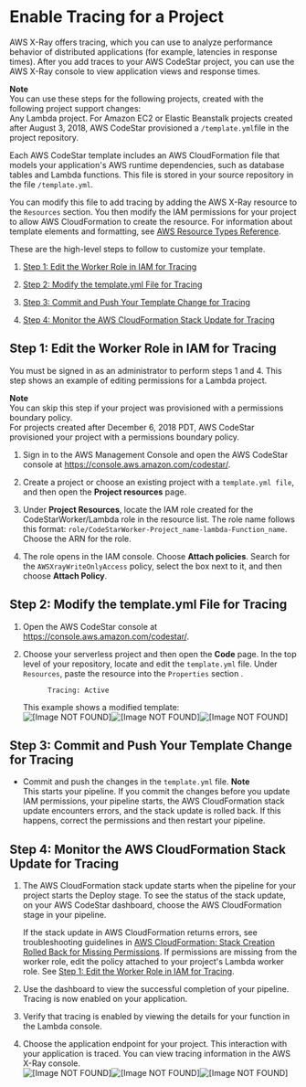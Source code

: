 # Enable Tracing for a Project<a name="customize-project-xray"></a>

AWS X\-Ray offers tracing, which you can use to analyze performance behavior of distributed applications \(for example, latencies in response times\)\. After you add traces to your AWS CodeStar project, you can use the AWS X\-Ray console to view application views and response times\.

**Note**  
You can use these steps for the following projects, created with the following project support changes:   
Any Lambda project\.
For Amazon EC2 or Elastic Beanstalk projects created after August 3, 2018, AWS CodeStar provisioned a `/template.yml`file in the project repository\.

Each AWS CodeStar template includes an AWS CloudFormation file that models your application's AWS runtime dependencies, such as database tables and Lambda functions\. This file is stored in your source repository in the file `/template.yml`\.

You can modify this file to add tracing by adding the AWS X\-Ray resource to the `Resources` section\. You then modify the IAM permissions for your project to allow AWS CloudFormation to create the resource\. For information about template elements and formatting, see [AWS Resource Types Reference](https://docs.aws.amazon.com/AWSCloudFormation/latest/UserGuide/aws-template-resource-type-ref.html)\.

These are the high\-level steps to follow to customize your template\. 

1.  [Step 1: Edit the Worker Role in IAM for Tracing](#customize-project-xray-edit-worker)

1. [Step 2: Modify the template\.yml File for Tracing](#customize-project-xray-edit-template)

1. [Step 3: Commit and Push Your Template Change for Tracing](#customize-project-xray-commit-template)

1. [Step 4: Monitor the AWS CloudFormation Stack Update for Tracing ](#customize-project-xray-stack-update) 

## Step 1: Edit the Worker Role in IAM for Tracing<a name="customize-project-xray-edit-worker"></a>

You must be signed in as an administrator to perform steps 1 and 4\. This step shows an example of editing permissions for a Lambda project\.

**Note**  
You can skip this step if your project was provisioned with a permissions boundary policy\.  
For projects created after December 6, 2018 PDT, AWS CodeStar provisioned your project with a permissions boundary policy\.

1. Sign in to the AWS Management Console and open the AWS CodeStar console at [https://console\.aws\.amazon\.com/codestar/](https://console.aws.amazon.com/codestar/)\.

1. Create a project or choose an existing project with a `template.yml file`, and then open the **Project resources** page\.

1. Under **Project Resources**, locate the IAM role created for the CodeStarWorker/Lambda role in the resource list\. The role name follows this format: `role/CodeStarWorker-Project_name-lambda-Function_name`\. Choose the ARN for the role\.

1. The role opens in the IAM console\. Choose **Attach policies**\. Search for the `AWSXrayWriteOnlyAccess` policy, select the box next to it, and then choose **Attach Policy**\.

## Step 2: Modify the template\.yml File for Tracing<a name="customize-project-xray-edit-template"></a>

1. Open the AWS CodeStar console at [https://console\.aws\.amazon\.com/codestar/](https://console.aws.amazon.com/codestar/)\.

1. Choose your serverless project and then open the **Code** page\. In the top level of your repository, locate and edit the `template.yml` file\. Under `Resources`, paste the resource into the `Properties` section \.

   ```
         Tracing: Active
   ```

   This example shows a modified template:  
![\[Image NOT FOUND\]](http://docs.aws.amazon.com/codestar/latest/userguide/images/acs-xray-template-lambda.png)![\[Image NOT FOUND\]](http://docs.aws.amazon.com/codestar/latest/userguide/)![\[Image NOT FOUND\]](http://docs.aws.amazon.com/codestar/latest/userguide/)

## Step 3: Commit and Push Your Template Change for Tracing<a name="customize-project-xray-commit-template"></a>
+ Commit and push the changes in the `template.yml` file\.
**Note**  
This starts your pipeline\. If you commit the changes before you update IAM permissions, your pipeline starts, the AWS CloudFormation stack update encounters errors, and the stack update is rolled back\. If this happens, correct the permissions and then restart your pipeline\.

## Step 4: Monitor the AWS CloudFormation Stack Update for Tracing<a name="customize-project-xray-stack-update"></a>

1. The AWS CloudFormation stack update starts when the pipeline for your project starts the Deploy stage\. To see the status of the stack update, on your AWS CodeStar dashboard, choose the AWS CloudFormation stage in your pipeline\.

   If the stack update in AWS CloudFormation returns errors, see troubleshooting guidelines in [AWS CloudFormation: Stack Creation Rolled Back for Missing Permissions](troubleshooting.md#troubleshooting-cloudformation-stack-creation-permissions)\. If permissions are missing from the worker role, edit the policy attached to your project's Lambda worker role\. See [Step 1: Edit the Worker Role in IAM for Tracing](#customize-project-xray-edit-worker)\.

1. Use the dashboard to view the successful completion of your pipeline\. Tracing is now enabled on your application\.

1.  Verify that tracing is enabled by viewing the details for your function in the Lambda console\.

1. Choose the application endpoint for your project\. This interaction with your application is traced\. You can view tracing information in the AWS X\-Ray console\.  
![\[Image NOT FOUND\]](http://docs.aws.amazon.com/codestar/latest/userguide/images/acs-xray-console-tracelist.png)![\[Image NOT FOUND\]](http://docs.aws.amazon.com/codestar/latest/userguide/)![\[Image NOT FOUND\]](http://docs.aws.amazon.com/codestar/latest/userguide/)